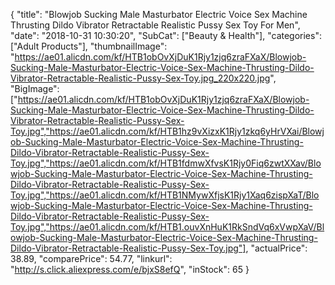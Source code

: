 {
	"title": "Blowjob Sucking Male Masturbator Electric Voice Sex Machine Thrusting Dildo Vibrator Retractable Realistic Pussy Sex Toy For Men",
	"date": "2018-10-31 10:30:20",
	"SubCat": ["Beauty & Health"],
	"categories": ["Adult Products"],
	"thumbnailImage": "https://ae01.alicdn.com/kf/HTB1obOvXjDuK1Rjy1zjq6zraFXaX/Blowjob-Sucking-Male-Masturbator-Electric-Voice-Sex-Machine-Thrusting-Dildo-Vibrator-Retractable-Realistic-Pussy-Sex-Toy.jpg_220x220.jpg",
	"BigImage": ["https://ae01.alicdn.com/kf/HTB1obOvXjDuK1Rjy1zjq6zraFXaX/Blowjob-Sucking-Male-Masturbator-Electric-Voice-Sex-Machine-Thrusting-Dildo-Vibrator-Retractable-Realistic-Pussy-Sex-Toy.jpg","https://ae01.alicdn.com/kf/HTB1hz9vXizxK1Rjy1zkq6yHrVXai/Blowjob-Sucking-Male-Masturbator-Electric-Voice-Sex-Machine-Thrusting-Dildo-Vibrator-Retractable-Realistic-Pussy-Sex-Toy.jpg","https://ae01.alicdn.com/kf/HTB1fdmwXfvsK1Rjy0Fiq6zwtXXav/Blowjob-Sucking-Male-Masturbator-Electric-Voice-Sex-Machine-Thrusting-Dildo-Vibrator-Retractable-Realistic-Pussy-Sex-Toy.jpg","https://ae01.alicdn.com/kf/HTB1NMywXfjsK1Rjy1Xaq6zispXaT/Blowjob-Sucking-Male-Masturbator-Electric-Voice-Sex-Machine-Thrusting-Dildo-Vibrator-Retractable-Realistic-Pussy-Sex-Toy.jpg","https://ae01.alicdn.com/kf/HTB1.ouvXnHuK1RkSndVq6xVwpXaV/Blowjob-Sucking-Male-Masturbator-Electric-Voice-Sex-Machine-Thrusting-Dildo-Vibrator-Retractable-Realistic-Pussy-Sex-Toy.jpg"],
	"actualPrice": 38.89,
	"comparePrice": 54.77,
	"linkurl": "http://s.click.aliexpress.com/e/bjxS8efQ",
	"inStock": 65
}
